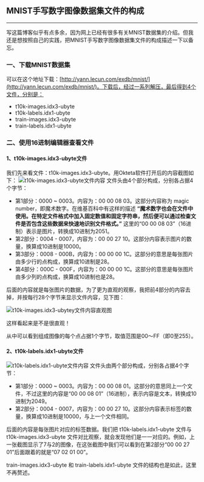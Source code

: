 ## MNIST手写数字图像数据集文件的构成

---

写这篇博客似乎有点多余，因为网上已经有很多有关MNIST数据集的介绍。但我还是想按照自己的实践，把MNIST手写数字图像数据集文件的构成描述一下以备忘。

### 一、下载MNIST数据集
可以在这个地址下载：[http://yann.lecun.com/exdb/mnist/](http://yann.lecun.com/exdb/mnist/)。下载后，经过一系列解压，最后得到4个文件，分别是：
- t10k-images.idx3-ubyte
- t10k-labels.idx1-ubyte
- train-images.idx3-ubyte
- train-labels.idx1-ubyte
### 二、使用16进制编辑器查看文件
#### 1、t10k-images.idx3-ubyte文件
我们先来看文件：t10k-images.idx3-ubyte。用Okteta软件打开后的内容截图如下：
![t10k-images.idx3-ubyte文件内容](https://img-blog.csdnimg.cn/d2fec1230c6648dd936fea6e0f822b53.png#pic_center)
文件头由4个部分构成，分别各占据4个字节：
- 第1部分：0000 ~ 0003。内容为：00 00 08 03。这部分内容称为 magic number，即魔术数字。在维基百科中有这样的描述 **“魔术数字也会在文件中使用。在特定文件格式中加入固定数值和固定字符串，然后便可以通过检查文件是否包含这些数据来快速地识别文件格式。”** 这里的“00 00 08 03”（16进制）表示是图片，转换成10进制为2051。
- 第2部分：0004 - 0007，内容为：00 00 27 10。这部分内容表示图片的数量，换算成10进制是10000。
- 第3部分：0008 - 000B，内容为：00 00 00 1C。这部分的意思是每张图片由多少行的点构成，换算成10进制是28。
- 第4部分：000C - 000F，内容为：00 00 00 1C。这部分的意思是每张图片由多少列的点构成，换算成10进制也是28。

后面的内容就是每张图片的数据，为了更为直观的观察，我把前4部分的内容去掉，并按每行28个字节来显示文件内容，见下图：

![t10k-images.idx3-ubytey文件内容直观图](https://img-blog.csdnimg.cn/c0c19ae8f5b0464f8bb186d54b7d5ccb.png#pic_center)

这样看起来是不是很直观！

从中可以看到组成图像的每个点占据1个字节，取值范围是00～FF（即0至255）。

#### 2、t10k-labels.idx1-ubyte文件
![t10k-labels.idx1-ubyte文件内容](https://img-blog.csdnimg.cn/6edfa01b8d65471b973b4ef3881912ac.png#pic_center)
文件头由两个部分构成，分别各占据4个字节：
- 第1部分：0000 ~ 0003。内容为：00 00 08 01。这部分的意思同上一个文件，不过这里的内容是“00 00 08 01”（16进制），表示内容是文本，转换成10进制为2049。
- 第2部分：0004 - 0007，内容为：00 00 27 10。这部分内容表示标签的数量，换算成10进制是10000，与上一个文件相同。

后面的内容是每张图片对应的标签数据。我们把 t10k-labels.idx1-ubyte 文件与 t10k-images.idx3-ubyte 文件对比观察，就会发现他们是一一对应的。例如，上一张截图显示了7与2的图像，在这张截图中我们可以看到在第2部分“00 00 27 01”后面跟着的就是“07 02 01 00”。

train-images.idx3-ubyte 和 train-labels.idx1-ubyte 文件的结构也是如此，这里不再赘述。